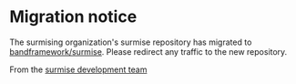 # Migration notice

The surmising organization's surmise repository has migrated to [bandframework/surmise](github.com/bandframework/surmise).  Please redirect any traffic to the new repository.

From the [surmise development team](https://github.com/bandframework/surmise/blob/main/SUPPORT.rst)
